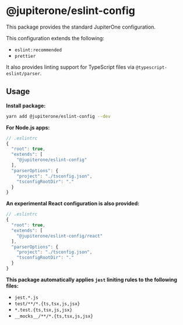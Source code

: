 # @jupiterone/eslint-config

This package provides the standard JupiterOne configuration.

This configuration extends the following:

- `eslint:recommended`
- `prettier`

It also provides linting support for TypeScript files via
`@typescript-eslint/parser`.

## Usage

**Install package:**

```sh
yarn add @jupiterone/eslint-config --dev
```

**For Node.js apps:**

```js
// .eslintrc
{
  "root": true,
  "extends": [
    "@jupiterone/eslint-config"
  ],
  "parserOptions": {
    "project": "./tsconfig.json",
    "tsconfigRootDir": "."
  }
}
```

**An experimental React configuration is also provided:**

```js
// .eslintrc
{
  "root": true,
  "extends": [
    "@jupiterone/eslint-config/react"
  ],
  "parserOptions": {
    "project": "./tsconfig.json",
    "tsconfigRootDir": "."
  }
}
```

**This package automatically applies `jest` liniting rules to the following
files:**

- `jest.*.js`
- `test/**/*.{ts,tsx,js,jsx}`
- `*.test.{ts,tsx,js,jsx}`
- `__mocks__/**/*.{ts,tsx,js,jsx}`
